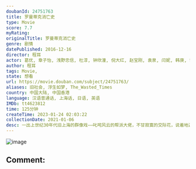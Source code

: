 ```yaml
---
doubanId: 24751763
title: 罗曼蒂克消亡史
type: Movie
score: 7.7
myRating: 
originalTitle: 罗曼蒂克消亡史
genre: 剧情
datePublished: 2016-12-16
director: 程耳
actor: 葛优, 章子怡, 浅野忠信, 杜淳, 钟欣潼, 倪大红, 赵宝刚, 袁泉, 闫妮, 韩庚, 霍思燕, 杜江, 王传君, 钟汉良, 马晓伟, 吕行, 乔笑笑, 刘天阳, 赵海涛, 叶禾, 周敬峰, 杨露璐, 松峰莉璃, 松浦敬之, 平田康之, 张晓龙, 郭晓小, 小黑, 徐忱, 李冰, 张歌, 阿十·戈里, 周玲, 姜勇军, 李思源, 王唯, 张琛, 张启煜, 张志明
author: 程耳
tags: Movie, 
state: 想看
url: https://movie.douban.com/subject/24751763/
aliases: 旧社会, 浮生如梦, The_Wasted_Times
country: 中国大陆, 中国香港
language: 汉语普通话, 上海话, 日语, 英语
IMDb: tt4623812
time: 125分钟
createTime: 2023-01-24 02:03:22
collectionDate: 2021-01-06
desc: 一出上世纪30年代旧上海的群像戏——叱咤风云的帮派大佬，不甘寂寞的交际花，说着地道上海话的日本妹夫，只收交通费的杀手，被冷落却忠诚的姨太太，外表光鲜的电影皇后，深宅大院里深不可测的管家，偶尔偷腥的电影...
---
```


![image](p2404553168.jpg)

Comment: 
---

